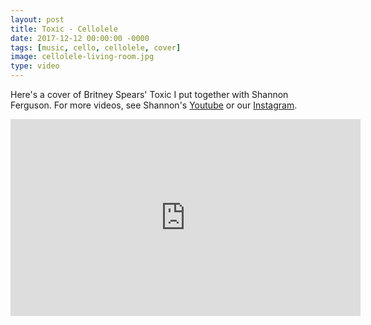 ```yaml
---
layout: post
title: Toxic - Cellolele
date: 2017-12-12 00:00:00 -0000
tags: [music, cello, cellolele, cover]
image: cellolele-living-room.jpg
type: video
---
```

Here's a cover of Britney Spears' Toxic I put together with Shannon Ferguson. For more videos, see Shannon's 
[Youtube][youtube] or our [Instagram][instagram].

<div class="iframe-wrapper">
<iframe width="560" height="315" src="https://www.youtube.com/embed/bt5OfXMAW1Q" frameborder="0" allowfullscreen></iframe>
</div>

[youtube]: https://www.youtube.com/channel/UCfkuEiCMHEP5I4SCRl4HG8w
[instagram]: https://www.instagram.com/cellolelemusic/